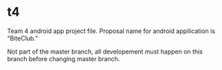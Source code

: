 # t4
Team 4 android app project file. Proposal name for android appilication is "BiteClub."

Not part of the master branch, all developement must happen on this branch before changing master branch.
